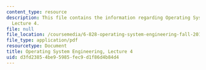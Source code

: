 ```yaml
---
content_type: resource
description: This file contains the information regarding Operating System Engineering,
  Lecture 4.
file: null
file_location: /coursemedia/6-828-operating-system-engineering-fall-2012/d3fd23854be95985fec9d1f86d4b84d4_MIT6_828F12_lec4_notes.pdf
file_type: application/pdf
resourcetype: Document
title: Operating System Engineering, Lecture 4
uid: d3fd2385-4be9-5985-fec9-d1f86d4b84d4
---
```

